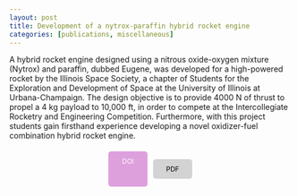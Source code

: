 ```yaml
---
layout: post
title: Development of a nytrox-paraffin hybrid rocket engine
categories: [publications, miscellaneous]
---
```


A hybrid rocket engine designed using a nitrous oxide-oxygen mixture (Nytrox) and paraffin, dubbed Eugene, was developed for a high-powered rocket by the Illinois Space Society, a chapter of Students for the Exploration and Development of Space at the University of Illinois at Urbana-Champaign. The design objective is to provide 4000 N of thrust to propel a 4 kg payload to 10,000 ft, in order to compete at the Intercollegiate Rocketry and Engineering Competition. Furthermore, with this project students gain firsthand experience developing a novel oxidizer-fuel combination hybrid rocket engine.

<div style="display: flex; justify-content: center; gap: 10px; margin-top: 20px;">
  <a href="https://doi.org/10.2514/6.2020-3729" style="background-color: #dda0dd; color: white; padding: 10px; border-radius: 5px; text-decoration: none; font-size: 12px; display: inline-block; width: 50px; text-align: center;">DOI</a>

  <a href="https://www.researchgate.net/profile/Vignesh-Sella-2/publication/343705231_Development_of_a_Nytrox-Paraffin_Hybrid_Rocket_Engine/links/5f3bda36a6fdcccc43d140ed/Development-of-a-Nytrox-Paraffin-Hybrid-Rocket-Engine.pdf" style="background-color: #d3d3d3; color: black; padding: 10px; border-radius: 5px; text-decoration: none; font-size: 12px; display: inline-block; width: 50px; text-align: center;">PDF</a>
</div>

<!-- [DOI](https://doi.org/10.2514/6.2020-3729), [PDF](https://www.researchgate.net/profile/Vignesh-Sella-2/publication/343705231_Development_of_a_Nytrox-Paraffin_Hybrid_Rocket_Engine/links/5f3bda36a6fdcccc43d140ed/Development-of-a-Nytrox-Paraffin-Hybrid-Rocket-Engine.pdf) -->


